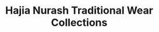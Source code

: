 ---
title: "Hajia Nurash Traditional Wear Collections"
url: /accra/hajia-nurash-traditional-wear-collections/
shop: clothes
---